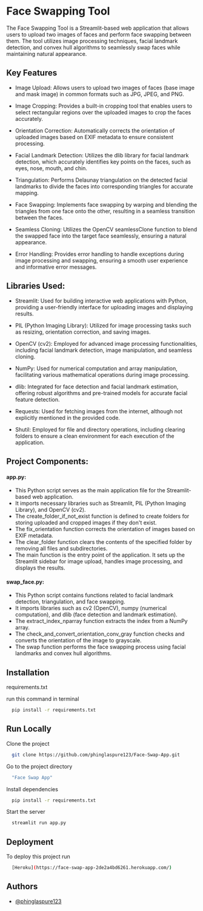 
# Face Swapping Tool
The Face Swapping Tool is a Streamlit-based web application that allows users to upload two images of faces and perform face swapping between them. The tool utilizes image processing techniques, facial landmark detection, and convex hull algorithms to seamlessly swap faces while maintaining natural appearance.


## Key Features

- Image Upload: Allows users to upload two images of faces (base image and mask image) in common formats such as JPG, JPEG, and PNG.

- Image Cropping: Provides a built-in cropping tool that enables users to select rectangular regions over the uploaded images to crop the faces accurately.

- Orientation Correction: Automatically corrects the orientation of uploaded images based on EXIF metadata to ensure consistent processing.

- Facial Landmark Detection: Utilizes the dlib library for facial landmark detection, which accurately identifies key points on the faces, such as eyes, nose, mouth, and chin.

- Triangulation: Performs Delaunay triangulation on the detected facial landmarks to divide the faces into corresponding triangles for accurate mapping.

- Face Swapping: Implements face swapping by warping and blending the triangles from one face onto the other, resulting in a seamless transition between the faces.

- Seamless Cloning: Utilizes the OpenCV seamlessClone function to blend the swapped face into the target face seamlessly, ensuring a natural appearance.

- Error Handling: Provides error handling to handle exceptions during image processing and swapping, ensuring a smooth user experience and informative error messages.
## Libraries Used:

- Streamlit: Used for building interactive web applications with Python, providing a user-friendly interface for uploading images and displaying results.

- PIL (Python Imaging Library): Utilized for image processing tasks such as resizing, orientation correction, and saving images.

- OpenCV (cv2): Employed for advanced image processing functionalities, including facial landmark detection, image manipulation, and seamless cloning.

- NumPy: Used for numerical computation and array manipulation, facilitating various mathematical operations during image processing.

- dlib: Integrated for face detection and facial landmark estimation, offering robust algorithms and pre-trained models for accurate facial feature detection.

- Requests: Used for fetching images from the internet, although not explicitly mentioned in the provided code.

- Shutil: Employed for file and directory operations, including clearing folders to ensure a clean environment for each execution of the application.
## Project Components:
#### app.py:
- This Python script serves as the main application file for the Streamlit-based web application.
- It imports necessary libraries such as Streamlit, PIL (Python Imaging Library), and OpenCV (cv2).
- The create_folder_if_not_exist function is defined to create folders for storing uploaded and cropped images if they don't exist.
- The fix_orientation function corrects the orientation of images based on EXIF metadata.
- The clear_folder function clears the contents of the specified folder by removing all files and subdirectories.
- The main function is the entry point of the application. It sets up the Streamlit sidebar for image upload, handles image processing, and displays the results.

#### swap_face.py:
- This Python script contains functions related to facial landmark detection, triangulation, and face swapping.
- It imports libraries such as cv2 (OpenCV), numpy (numerical computation), and dlib (face detection and landmark estimation).
- The extract_index_nparray function extracts the index from a NumPy array.
- The check_and_convert_orientation_conv_gray function checks and converts the orientation of the image to grayscale.
- The swap function performs the face swapping process using facial landmarks and convex hull algorithms.
## Installation

requirements.txt

run this command in terminal
```bash
  pip install -r requirements.txt
```
    
## Run Locally

Clone the project

```bash
  git clone https://github.com/phinglaspure123/Face-Swap-App.git
```

Go to the project directory

```bash
  "Face Swap App"
```

Install dependencies

```bash
  pip install -r requirements.txt
```

Start the server

```bash
  streamlit run app.py
```

## Deployment

To deploy this project run

```bash
  [Heroku](https://face-swap-app-2de2a4bd6261.herokuapp.com/)
```

## Authors

- [@phinglaspure123](https://github.com/phinglaspure123)

